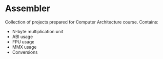 # Assembler
Collection of projects prepared for Computer Architecture course. 
Contains: 
- N-byte multiplication unit
- ABI usage
- FPU usage
- MMX usage
- Conversions
